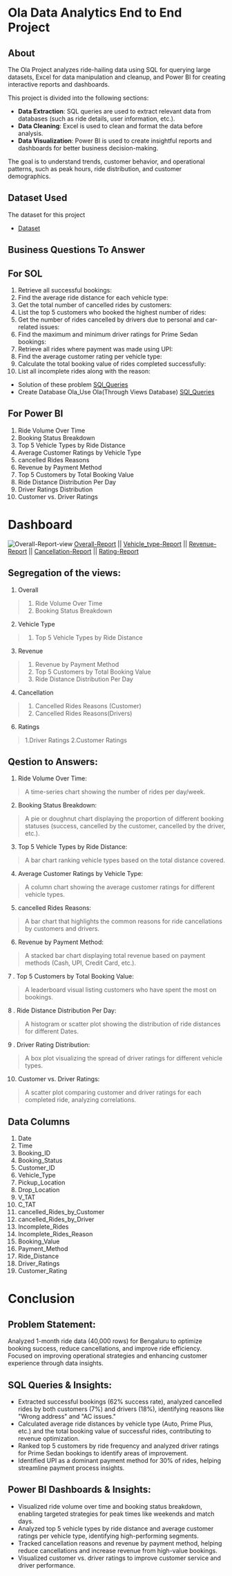 # Ola Data Analytics End to End Project 

## About
The Ola Project analyzes ride-hailing data using SQL for querying large datasets, Excel for data manipulation and cleanup, and Power BI for creating interactive reports and dashboards.

This project is divided into the following sections:
- **Data Extraction**: SQL queries are used to extract relevant data from databases (such as ride details, user information, etc.).
- **Data Cleaning**: Excel is used to clean and format the data before analysis.
- **Data Visualization**: Power BI is used to create insightful reports and dashboards for better business decision-making.

The goal is to understand trends, customer behavior, and operational patterns, such as peak hours, ride distribution, and customer demographics.
## Dataset Used
The dataset for this project 
- <a href = "https://github.com/Anjalikumariyes/Ola-Data-Analyst-Project/blob/main/Ola-data-file.xlsx"> Dataset</a>
## Business Questions To Answer
## For SOL 
 1. Retrieve all successful bookings:
 2. Find the average ride distance for each vehicle type:
 3. Get the total number of cancelled rides by customers:
 4. List the top 5 customers who booked the highest number of rides:
 5. Get the number of rides cancelled by drivers due to personal and car-related issues:
 6. Find the maximum and minimum driver ratings for Prime Sedan bookings:
 7. Retrieve all rides where payment was made using UPI:
 8. Find the average customer rating per vehicle type:
 9. Calculate the total booking value of rides completed successfully:
  10. List all incomplete rides along with the reason:

- Solution of these problem <a href = https://github.com/Anjalikumariyes/Ola-Data-Analyst-Project/blob/main/SQL_queries.SQL>SQl_Queries</a>
-  Create Database Ola_Use Ola(Through Views Database) <a href = https://github.com/Anjalikumariyes/Ola-Data-Analyst-Project/blob/main/Create_Database_Ola_Use_Ola.sql >SQl_Queries </a>
 
 ## For Power BI 
 1. Ride Volume Over Time
 2. Booking Status Breakdown
 3. Top 5 Vehicle Types by Ride Distance
 4. Average Customer Ratings by Vehicle Type
 5. cancelled Rides Reasons
 6. Revenue by Payment Method
 7. Top 5 Customers by Total Booking Value
 8. Ride Distance Distribution Per Day
 9. Driver Ratings Distribution
  10. Customer vs. Driver Ratings

# Dashboard
<img src = "https://github.com/Anjalikumariyes/Ola-Data-Analyst-Project/blob/main/Ola_Report-Overall.png" alt = "Overall-Report-view">
 <a href = https://github.com/Anjalikumariyes/Ola-Data-Analyst-Project/blob/main/Ola_Report-Overall.pdf> Overall-Report</a> ||
 <a href = "https://github.com/Anjalikumariyes/Ola-Data-Analyst-Project/blob/main/Ola__Report-Vehicle_Type.pdf"> Vehicle_type-Report</a> ||
 <a href = "https://github.com/Anjalikumariyes/Ola-Data-Analyst-Project/blob/main/Ola_Report-Revenue.pdf"> Revenue-Report</a> ||
 <a href = "https://github.com/Anjalikumariyes/Ola-Data-Analyst-Project/blob/main/Ola_Report-Cancellation.pdf"> Cancellation-Report</a> ||
 <a href = https://github.com/Anjalikumariyes/Ola-Data-Analyst-Project/blob/main/Ola_Report-Rating.pdf> Rating-Report</a> 


 
## Segregation of the views:
 1. Overall
 >1. Ride Volume Over Time
 >2. Booking Status Breakdown
 
 2. Vehicle Type
 >1. Top 5 Vehicle Types by Ride Distance

 3. Revenue
 >1. Revenue by Payment Method
 >2. Top 5 Customers by Total Booking Value
 >3. Ride Distance Distribution Per Day
 
 4. Cancellation
 >1. Cancelled Rides Reasons (Customer)
 >2. Cancelled Rides Reasons(Drivers)

 6. Ratings
 >1.Driver Ratings
 >2.Customer Ratings

 ##  Qestion to Answers:
 1. Ride Volume Over Time:
 > A time-series chart showing the number of rides per day/week.

 2. Booking Status Breakdown:
 > A pie or doughnut chart displaying the proportion of different
    booking statuses (success, cancelled by the customer, cancelled by the driver, etc.).
 
 3. Top 5 Vehicle Types by Ride Distance:
 > A bar chart ranking vehicle types based on the total distance covered.

 4. Average Customer Ratings by Vehicle Type:
 > A column chart showing the average customer ratings for different vehicle types.
 
 5. cancelled Rides Reasons:
 > A bar chart that highlights the common reasons for ride cancellations by customers and drivers.
 
 6. Revenue by Payment Method:
 > A stacked bar chart displaying total revenue based on payment methods (Cash, UPI, Credit Card, etc.).
 
 7 . Top 5 Customers by Total Booking Value:
 > A leaderboard visual listing customers who have spent the most on bookings.
 
 8 . Ride Distance Distribution Per Day:
 > A histogram or scatter plot showing the distribution of ride distances for different Dates.

 9 . Driver Rating Distribution:
 > A box plot visualizing the spread of driver ratings for different vehicle types.

 10. Customer vs. Driver Ratings:
 > A scatter plot comparing customer and driver ratings for each completed ride, analyzing correlations.
     
 ## Data Columns
 1. Date
 2. Time
 3. Booking_ID
 4. Booking_Status
 5. Customer_ID
 6. Vehicle_Type
 7. Pickup_Location
 8. Drop_Location
 9. V_TAT
 10. C_TAT
 11. cancelled_Rides_by_Customer
 12. cancelled_Rides_by_Driver
 13. Incomplete_Rides
 14. Incomplete_Rides_Reason
 15. Booking_Value
 16. Payment_Method
 17. Ride_Distance
 18. Driver_Ratings
 19. Customer_Rating

# Conclusion

## Problem Statement:
Analyzed 1-month ride data (40,000 rows) for Bengaluru to optimize booking success, reduce cancellations, and improve ride efficiency. Focused on improving operational strategies and enhancing customer experience through data insights.

## SQL Queries & Insights:

- Extracted successful bookings (62% success rate), analyzed cancelled rides by both customers (7%) and drivers (18%), identifying reasons like "Wrong address" and "AC issues."
- Calculated average ride distances by vehicle type (Auto, Prime Plus, etc.) and the total booking value of successful rides, contributing to revenue optimization.
- Ranked top 5 customers by ride frequency and analyzed driver ratings for Prime Sedan bookings to identify areas of improvement.
- Identified UPI as a dominant payment method for 30% of rides, helping streamline payment process insights.


## Power BI Dashboards & Insights:
- Visualized ride volume over time and booking status breakdown, enabling targeted strategies for peak times like weekends and match days.
- Analyzed top 5 vehicle types by ride distance and average customer ratings per vehicle type, identifying high-performing segments.
- Tracked cancellation reasons and revenue by payment method, helping reduce cancellations and increase revenue from high-value bookings.
- Visualized customer vs. driver ratings to improve customer service and driver performance.
